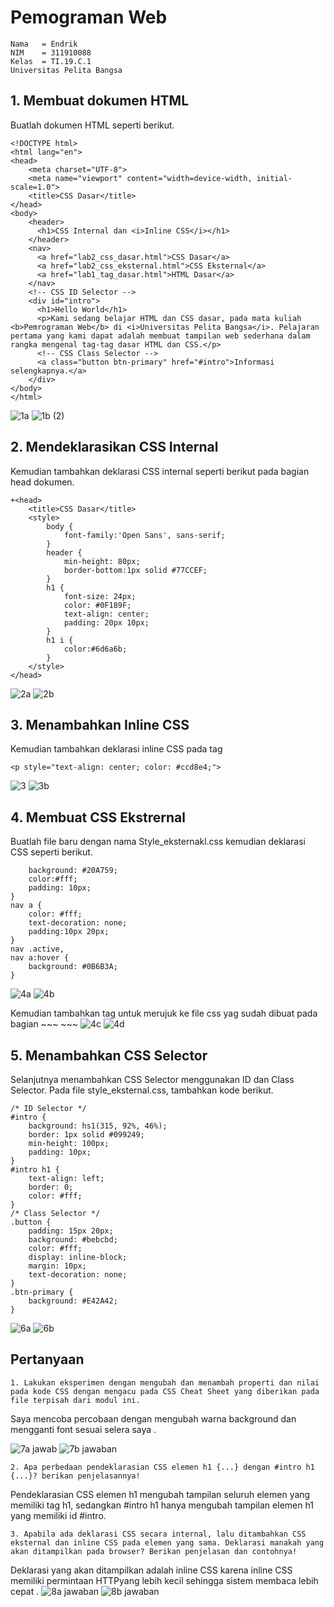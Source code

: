 # Pemograman Web
~~~
Nama   = Endrik
NIM    = 311910088
Kelas  = TI.19.C.1
Universitas Pelita Bangsa
~~~
## 1. Membuat dokumen HTML
Buatlah dokumen HTML seperti berikut.
~~~
<!DOCTYPE html>
<html lang="en">
<head>
    <meta charset="UTF-8">
    <meta name="viewport" content="width=device-width, initial-scale=1.0">
    <title>CSS Dasar</title>
</head>
<body>
    <header>
      <h1>CSS Internal dan <i>Inline CSS</i></h1>
    </header>
    <nav>
      <a href="lab2_css_dasar.html">CSS Dasar</a>
      <a href="lab2_css_eksternal.html">CSS Eksternal</a>
      <a href="lab1_tag_dasar.html">HTML Dasar</a>
    </nav>
    <!-- CSS ID Selector -->
    <div id="intro">
      <h1>Hello World</h1>
      <p>Kami sedang belajar HTML dan CSS dasar, pada mata kuliah <b>Pemrograman Web</b> di <i>Universitas Pelita Bangsa</i>. Pelajaran pertama yang kami dapat adalah membuat tampilan web sederhana dalam rangka mengenal tag-tag dasar HTML dan CSS.</p>
      <!-- CSS Class Selector -->
      <a class="button btn-primary" href="#intro">Informasi selengkapnya.</a>
    </div>
</body>
</html>
~~~~
![1a](https://user-images.githubusercontent.com/81820421/114268443-57aa9380-9a2b-11eb-8687-0b243799bcfe.JPG)
![1b (2)](https://user-images.githubusercontent.com/81820421/114268445-5a0ced80-9a2b-11eb-9655-58b2871841d1.JPG)

## 2. Mendeklarasikan CSS Internal
Kemudian tambahkan deklarasi CSS internal seperti berikut pada bagian head dokumen.
~~~
+<head>
    <title>CSS Dasar</title>
    <style>
        body {
            font-family:'Open Sans', sans-serif;
        }
        header {
            min-height: 80px;
            border-bottom:1px solid #77CCEF;
        }
        h1 {
            font-size: 24px;
            color: #0F189F;
            text-align: center;
            padding: 20px 10px;
        }
        h1 i {
            color:#6d6a6b;
        }
    </style>
</head>
~~~
![2a](https://user-images.githubusercontent.com/81820421/114268549-cee02780-9a2b-11eb-89bf-f596e85a287a.JPG)
![2b](https://user-images.githubusercontent.com/81820421/114268551-d0115480-9a2b-11eb-9394-2ee39aa6f8df.JPG)

## 3. Menambahkan Inline CSS
Kemudian tambahkan deklarasi inline CSS pada tag
~~~
<p style="text-align: center; color: #ccd8e4;">
~~~
![3](https://user-images.githubusercontent.com/81820421/114269231-f76a2080-9a2f-11eb-94b6-a5a37f4d8925.JPG)
![3b](https://user-images.githubusercontent.com/81820421/114269232-f933e400-9a2f-11eb-893c-b2e0ec5a315f.JPG)

## 4. Membuat CSS Ekstrernal
Buatlah file baru dengan nama Style_eksternakl.css kemudian deklarasi CSS seperti berikut.
~~~4nav {
    background: #20A759;
    color:#fff;
    padding: 10px;
}
nav a {
    color: #fff;
    text-decoration: none;
    padding:10px 20px;
}
nav .active,
nav a:hover {
    background: #0B6B3A;
}
~~~

![4a](https://user-images.githubusercontent.com/81820421/114268887-b6710c80-9a2d-11eb-9f66-7323af96f584.JPG)
![4b](https://user-images.githubusercontent.com/81820421/114268889-ba9d2a00-9a2d-11eb-99c0-c7b8c589f9e7.JPG)

Kemudian tambahkan tag untuk merujuk ke file css yag sudah dibuat pada bagian 
    ~~~
    <head>
        <!-- menyisipkan css eksternal -->
        <link rel="stylesheet" href="style_eksternal.css" type="text/css">
    </head>
    ~~~
 ![4c](https://user-images.githubusercontent.com/81820421/114268921-051ea680-9a2e-11eb-9b65-61e2cee473bd.JPG)
![4d](https://user-images.githubusercontent.com/81820421/114268923-064fd380-9a2e-11eb-9a07-d10be4775ecb.JPG)

## 5. Menambahkan CSS Selector
Selanjutnya menambahkan CSS Selector menggunakan ID dan Class Selector. Pada file style_eksternal.css, tambahkan kode berikut.
~~~
/* ID Selector */
#intro {
    background: hs1(315, 92%, 46%);
    border: 1px solid #099249;
    min-height: 100px;
    padding: 10px;
}
#intro h1 {
    text-align: left;
    border: 0;
    color: #fff;
}
/* Class Selector */
.button {
    padding: 15px 20px;
    background: #bebcbd;
    color: #fff;
    display: inline-block;
    margin: 10px;
    text-decoration: none;
}
.btn-primary {
    background: #E42A42;
}
~~~


![6a](https://user-images.githubusercontent.com/81820421/114269063-e10f9500-9a2e-11eb-922f-511771ba1dd1.JPG)
![6b](https://user-images.githubusercontent.com/81820421/114269065-e240c200-9a2e-11eb-81e0-a4f8577d2bf2.JPG)

## Pertanyaan
~~~
1. Lakukan eksperimen dengan mengubah dan menambah properti dan nilai pada kode CSS dengan mengacu pada CSS Cheat Sheet yang diberikan pada file terpisah dari modul ini.
~~~
Saya mencoba percobaan dengan mengubah warna background dan mengganti font sesuai selera saya .

![7a jawab](https://user-images.githubusercontent.com/81820421/114269182-95a9b680-9a2f-11eb-97b7-dca917316b8e.JPG)
![7b jawaban](https://user-images.githubusercontent.com/81820421/114269184-96dae380-9a2f-11eb-8abf-c192ec6cfa7a.JPG)
~~~
2. Apa perbedaan pendeklarasian CSS elemen h1 {...} dengan #intro h1 {...}? berikan penjelasannya!
~~~
Pendeklarasian CSS elemen h1 mengubah tampilan seluruh elemen yang memiliki tag h1, sedangkan #intro h1 hanya mengubah tampilan elemen h1 yang memiliki id #intro.
~~~
3. Apabila ada deklarasi CSS secara internal, lalu ditambahkan CSS eksternal dan inline CSS pada elemen yang sama. Deklarasi manakah yang akan ditampilkan pada browser? Berikan penjelasan dan contohnya!
~~~
Deklarasi yang akan ditampilkan adalah  inline CSS karena inline CSS memiliki permintaan HTTPyang lebih kecil sehingga sistem membaca lebih cepat .
![8a jawaban](https://user-images.githubusercontent.com/81820421/114269299-8119ee00-9a30-11eb-99d8-99388248ab48.JPG)
![8b jawaban](https://user-images.githubusercontent.com/81820421/114269301-82e3b180-9a30-11eb-8e68-1830ed3e7e4d.JPG)
